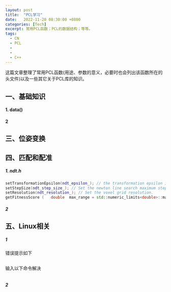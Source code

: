 ```yaml
---
layout: post
title:  "PCL学习"
date:   2022-11-20 08:30:00 +0800
categories: [Tech]
excerpt: 常用PCL函数；PCL的数据结构；等等。
tags:
  - CN
  - PCL
  - 
  - 
  - C++
---
```


这篇文章整理了常用PCL函数(用途、参数的意义，必要时也会列出该函数所在的头文件)以及一些其它关于PCL库的知识。

## 一、基础知识

#### 1. data()



#### 2

## 三、位姿变换

## 四、匹配和配准

##### 1. ndt.h
```C++
setTransformationEpsilon(ndt_epsilon_); // the transformation epsilon in order for an optimization to be considered as having converged to the final solution.
setStepSize(ndt_step_size_); // Set the newton line search maximum step length.
setResolution(ndt_resolution_); // Set the voxel grid resolution.
getFitnessScore	(	double 	max_range = std::numeric_limits<double>::max()	); // Obtain the Euclidean fitness score (e.g., mean of squared distances from the source to the target)
```


##### 2


## 五、Linux相关



##### 1

错误提示如下

```C++

```

输入以下命令解决

```C++

```

##### 2

